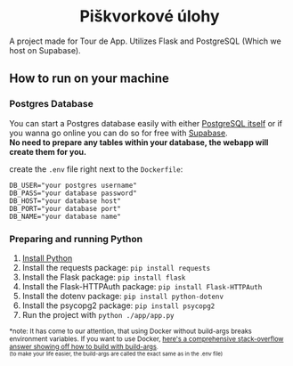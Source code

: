 <h1 align="center">Piškvorkové úlohy</h1>
<p>A project made for Tour de App. Utilizes Flask and PostgreSQL (Which we host on Supabase).</p>

<h2>How to run on your machine</h2>
<h3>Postgres Database</h3>
<p>You can start a Postgres database easily with either <a href="https://www.postgresql.org/">PostgreSQL itself</a> or if you wanna go online you can do so for free with <a href="https://supabase.com/">Supabase</a>.
<br>
<b>No need to prepare any tables within your database, the webapp will create them for you.</b></p>
<p>create the <code>.env</code> file right next to the <code>Dockerfile</code>:</p>

```
DB_USER="your postgres username"
DB_PASS="your database password"
DB_HOST="your database host"
DB_PORT="your database port"
DB_NAME="your database name"
```

<h3>Preparing and running Python</h3>
<ol>
<li><a href="https://www.python.org/">Install Python</a></li>
<li>Install the requests package: <code>pip install requests</code></li>
<li>Install the Flask package: <code>pip install flask</code></li>
<li>Install the Flask-HTTPAuth package: <code>pip install Flask-HTTPAuth</code></li>
<li>Install the dotenv package: <code>pip install python-dotenv</code></li>
<li>Install the psycopg2 package: <code>pip install psycopg2</code></li>
<li>Run the project with <code>python ./app/app.py</code></li>
</ol>
<p><small>*note: It has come to our attention, that using Docker without build-args breaks environment variables. If you want to use Docker, <a href="https://stackoverflow.com/questions/34254200/how-to-pass-arguments-to-a-dockerfile#34254700">here's a comprehensive stack-overflow answer showing off how to build with build-args</a><small>.<br>(to make your life easier, the build-args are called the exact same as in the .env file)</p>